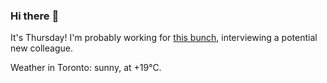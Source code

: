 ### Hi there :wave:

It's Thursday! I'm probably working for [this bunch](https://github.com/kohofinancial), interviewing a potential new colleague.

Weather in Toronto: sunny, at +19°C.
